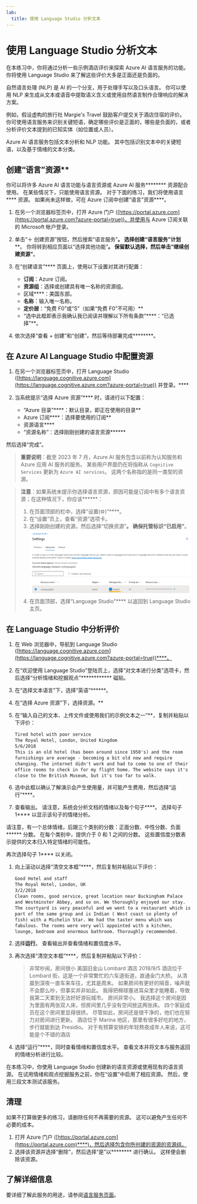```yaml
---
lab:
  title: 使用 Language Studio 分析文本
---
```


# 使用 Language Studio 分析文本

在本练习中，你将通过分析一些示例酒店评价来探索 Azure AI 语言服务的功能。 你将使用 Language Studio 来了解这些评价大多是正面还是负面的。

自然语言处理 (NLP) 是 AI 的一个分支，用于处理手写以及口头语言。 你可以使用 NLP 来生成从文本或语音中提取语义含义或使用自然语言制作合理响应的解决方案。

例如，假设虚构的旅行社 Margie's Travel 鼓励客户提交关于酒店住宿的评价。 你可使用语言服务来识别关键短语，确定哪些评价是正面的，哪些是负面的，或者分析评价文本提到的已知实体（如位置或人员）。

Azure AI 语言服务包括文本分析和 NLP 功能。 其中包括识别文本中的关键短语，以及基于情绪的文本分类。

## 创建“语言”资源**

你可以将许多 Azure AI 语言功能与语言资源或 Azure AI 服务******** 资源配合使用。 在某些情况下，只能使用语言资源。 对于下面的练习，我们将使用语言**** 资源。 如果尚未这样做，可在 Azure 订阅中创建“语言”资源****。

1. 在另一个浏览器标签页中，打开 Azure 门户 ([https://portal.azure.com](https://portal.azure.com?azure-portal=true))，并使用与 Azure 订阅关联的 Microsoft 帐户登录。

1. 单击“&#65291; 创建资源”按钮，然后搜索“语言服务”******。 选择创建“语言服务”计划********。 你将转到相应页面以“选择其他功能”****。 保留默认选择，然后单击“继续创建资源”****。 

1. 在“创建语言”**** 页面上，使用以下设置对其进行配置：
    - **订阅**：Azure 订阅。
    - **资源组**：选择或创建具有唯一名称的资源组。
    - 区域****：美国东部。
    - **名称**：输入唯一名称。
    - **定价层**：“免费 F0”或“S”（如果“免费 F0”不可用）**
    - “选中此框即表示我确认我已阅读并理解以下所有条款”****：“已选择”**。

1. 依次选择“查看 + 创建”和“创建”，然后等待部署完成********。

## 在 Azure AI Language Studio 中配置资源

1. 在另一个浏览器标签页中，打开 Language Studio ([https://language.cognitive.azure.com](https://language.cognitive.azure.com?azure-portal=true)) 并登录。****

1. 当系统提示“选择 Azure 资源”**** 时，请进行以下配置：
    - “Azure 目录”****：默认目录，即正在使用的目录**
    - Azure 订阅****：选择要使用的订阅**
    - 资源语言****
    - “资源名称”：选择刚刚创建的语言资源******

然后选择“完成”。

> **重要说明**：截至 2023 年 7 月，Azure AI 服务包含以前称为认知服务和 Azure 应用 AI 服务的服务。 某些用户界面仍在将指称从 `Cognitive Services` 更新为 `Azure AI services`。 这两个名称指的是同一类型的资源。

> **注意**：如果系统未提示你选择语言资源，原因可能是订阅中有多个语言资源；在这种情况下，你应该******：
> 1. 在页面顶部的栏中，选择“设置(&#9881;)”****。 
> 1. 在“设置”页上，查看“资源”选项卡。
> 1. 选择刚刚创建的资源，然后选择“切换资源”****。 确保托管标识“已启用”****。
> ![启用语言资源。](media/analyze-text-language-service/language-resource-enabled.png)
> 1. 在页面顶部，选择“Language Studio”**** 以返回到 Language Studio 主页。

## 在 Language Studio 中分析评价

1. 在 Web 浏览器中，导航到 Language Studio ([https://language.cognitive.azure.com](https://language.cognitive.azure.com?azure-portal=true))****。

1. 在“欢迎使用 Language Studio”登陆页上，选择“对文本进行分类”选项卡，然后选择“分析情绪和挖掘观点”************ 磁贴。

1. 在“选择文本语言”下，选择“英语”******。

1. 在“选择 Azure 资源”下，选择资源。**

1. 在“输入自己的文本、上传文件或使用我们的示例文本之一”**，复制并粘贴以下评价：

    ```
    Tired hotel with poor service
    The Royal Hotel, London, United Kingdom
    5/6/2018
    This is an old hotel (has been around since 1950's) and the room furnishings are average - becoming a bit old now and require changing. The internet didn't work and had to come to one of their office rooms to check in for my flight home. The website says it's close to the British Museum, but it's too far to walk.
    ```

1. 选中此框以确认了解演示会产生使用量，并可能产生费用，然后选择“运行”****。

1. 查看输出。 请注意，系统会分析文档的情绪以及每个句子****。 选择句子 1**** 以显示该句子的情绪分析。 

请注意，有一个总体情绪，后跟三个类别的分数：正面分数、中性分数、负面****** 分数。 在每个类别中，提供介于 0 和 1 之间的分数。 这些置信度分数表示提供的文本归入特定情绪的可能性。 

再次选择句子 1**** 以关闭。

1. 向上滚动以选择“清空文本框”****，然后复制并粘贴以下评价：

    ```
    Good Hotel and staff
    The Royal Hotel, London, UK
    3/2/2018
    Clean rooms, good service, great location near Buckingham Palace and Westminster Abbey, and so on. We thoroughly enjoyed our stay. The courtyard is very peaceful and we went to a restaurant which is part of the same group and is Indian ( West coast so plenty of fish) with a Michelin Star. We had the taster menu which was fabulous. The rooms were very well appointed with a kitchen, lounge, bedroom and enormous bathroom. Thoroughly recommended.
    ```
    
    
1. 选择**运行**。 查看输出并查看情绪和置信度水平。

1. 再次选择“清空文本框”****，然后复制并粘贴以下评价：

    >非常吵闹，房间很小 美国旧金山 Lombard 酒店 2018/9/5 酒店位于 Lombard 街，这是一个非常繁忙的六车道街道，直通金门大桥。 从清晨到深夜一直车来车往，尤其是周末。 如果房间有更好的隔音，噪声就不会那么吵，但事实并非如此。 我得把棉球塞进耳朵里才能睡着，导致我第二天累到无法好好游玩城市。 房间非常小。 我选择这个房间是因为里面有两张双人床，但房间里几乎没有空间放这两张床。 四个家庭成员在这个房间里显得很挤。 尽管如此，房间还是很干净的，他们也在努力对房间进行更新。 酒店位于 Marina 地区，那里有很多好吃的地方，步行就能到达 Presidio。 对于有预算安排的年轻熬夜成年人来说，这可能是个不错的酒店

1. 选择“运行”****，同时查看情绪和置信度水平。 查看文本并将文本与服务返回的情绪分析进行比较。

在本练习中，你使用 Language Studio 创建新的语言资源或使用现有的语言资源。 在试用情绪和观点挖掘服务之前，你在“设置”中启用了相应资源。 然后，使用三段文本测试该服务。

## 清理

如果不打算做更多的练习，请删除任何不再需要的资源。 这可以避免产生任何不必要的成本。

1. 打开 Azure 门户 ([https://portal.azure.com](https://portal.azure.com)****)，然后选择包含你所创建的资源的资源组。
1. 选择该资源并选择“删除”，然后选择“是”以******** 进行确认。 这样便会删除该资源。

## 了解详细信息

要详细了解此服务的用途，请参阅[语言服务页面](https://learn.microsoft.com/azure/ai-services/language-service/overview)。
